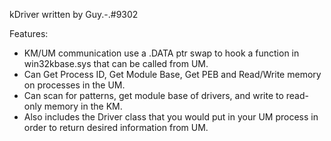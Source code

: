 kDriver written by Guy.-.#9302

Features:
- KM/UM communication use a .DATA ptr swap to hook a function in win32kbase.sys that can be called from UM.
- Can Get Process ID, Get Module Base, Get PEB and Read/Write memory on processes in the UM.
- Can scan for patterns, get module base of drivers, and write to read-only memory in the KM.
- Also includes the Driver class that you would put in your UM process in order to return desired information from UM.

